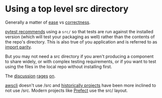 # Using a top level src directory

Generally a matter of [ease](http://as.ynchrono.us/2007/12/filesystem-structure-of-python-project_21.html) vs [correctness](https://hynek.me/articles/testing-packaging/#fn:disagreement).

[pytest recommends](https://docs.pytest.org/en/latest/goodpractices.html#choosing-a-test-layout-import-rules) using a `src/` so that tests are run against the installed version (which will test your packaging as well) rather than the contents of the repo's directory. This is also true of you application and is referred to as [import parity](https://blog.ionelmc.ro/2014/05/25/python-packaging/#the-structure).

But you may not need a src directory if you aren't producing a component to share widely, or with complex testing requirements, or if you want to test using the files in the local repo without installing first.

The [discussion](https://github.com/pypa/packaging.python.org/issues/320#issuecomment-390187657) [rages](https://github.com/pypa/packaging.python.org/issues/320#issuecomment-390213738) [on](https://github.com/pypa/packaging.python.org/issues/320#issuecomment-390336319).

[awscli](https://github.com/aws/aws-cli) doesn't use /src and [historically projects](https://github.com/pypa/packaging.python.org/issues/320#issuecomment-390188087) have been more inclined to not use /src. Modern projects like [Prefect](https://github.com/PrefectHQ/prefect) use the src/ layout.
